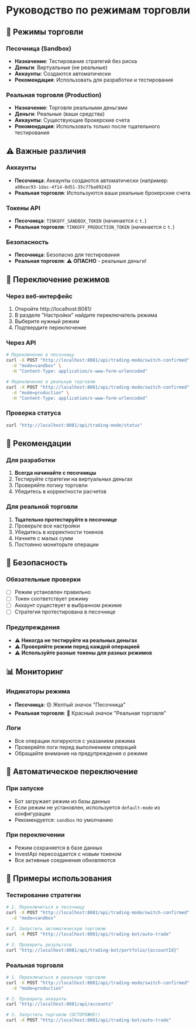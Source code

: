 # Руководство по режимам торговли

## 🔄 Режимы торговли

### Песочница (Sandbox)
- **Назначение**: Тестирование стратегий без риска
- **Деньги**: Виртуальные (не реальные)
- **Аккаунты**: Создаются автоматически
- **Рекомендация**: Использовать для разработки и тестирования

### Реальная торговля (Production)
- **Назначение**: Торговля реальными деньгами
- **Деньги**: Реальные (ваши средства)
- **Аккаунты**: Существующие брокерские счета
- **Рекомендация**: Использовать только после тщательного тестирования

## ⚠️ Важные различия

### Аккаунты
- **Песочница**: Аккаунты создаются автоматически (например: `a08eac93-1dac-4f14-8d51-35c77ba09242`)
- **Реальная торговля**: Используются ваши реальные брокерские счета

### Токены API
- **Песочница**: `TINKOFF_SANDBOX_TOKEN` (начинается с `t.`)
- **Реальная торговля**: `TINKOFF_PRODUCTION_TOKEN` (начинается с `t.`)

### Безопасность
- **Песочница**: Безопасно для тестирования
- **Реальная торговля**: ⚠️ **ОПАСНО** - реальные деньги!

## 🔧 Переключение режимов

### Через веб-интерфейс
1. Откройте http://localhost:8081/
2. В разделе "Настройки" найдите переключатель режима
3. Выберите нужный режим
4. Подтвердите переключение

### Через API
```bash
# Переключение в песочницу
curl -X POST "http://localhost:8081/api/trading-mode/switch-confirmed" \
  -d "mode=sandbox" \
  -H "Content-Type: application/x-www-form-urlencoded"

# Переключение в реальную торговлю
curl -X POST "http://localhost:8081/api/trading-mode/switch-confirmed" \
  -d "mode=production" \
  -H "Content-Type: application/x-www-form-urlencoded"
```

### Проверка статуса
```bash
curl "http://localhost:8081/api/trading-mode/status"
```

## 🎯 Рекомендации

### Для разработки
1. **Всегда начинайте с песочницы**
2. Тестируйте стратегии на виртуальных деньгах
3. Проверяйте логику торговли
4. Убедитесь в корректности расчетов

### Для реальной торговли
1. **Тщательно протестируйте в песочнице**
2. Проверьте все настройки
3. Убедитесь в корректности токенов
4. Начните с малых сумм
5. Постоянно мониторьте операции

## 🚨 Безопасность

### Обязательные проверки
- [ ] Режим установлен правильно
- [ ] Токен соответствует режиму
- [ ] Аккаунт существует в выбранном режиме
- [ ] Стратегия протестирована в песочнице

### Предупреждения
- ⚠️ **Никогда не тестируйте на реальных деньгах**
- ⚠️ **Проверяйте режим перед каждой операцией**
- ⚠️ **Используйте разные токены для разных режимов**

## 📊 Мониторинг

### Индикаторы режима
- **Песочница**: 🟡 Желтый значок "Песочница"
- **Реальная торговля**: 🔴 Красный значок "Реальная торговля"

### Логи
- Все операции логируются с указанием режима
- Проверяйте логи перед выполнением операций
- Обращайте внимание на предупреждения о режиме

## 🔄 Автоматическое переключение

### При запуске
- Бот загружает режим из базы данных
- Если режим не установлен, используется `default-mode` из конфигурации
- Рекомендуется: `sandbox` по умолчанию

### При переключении
- Режим сохраняется в базе данных
- InvestApi пересоздается с новым токеном
- Все активные соединения обновляются

## 📝 Примеры использования

### Тестирование стратегии
```bash
# 1. Переключиться в песочницу
curl -X POST "http://localhost:8081/api/trading-mode/switch-confirmed" \
  -d "mode=sandbox"

# 2. Запустить автоматическую торговлю
curl -X POST "http://localhost:8081/api/trading-bot/auto-trade"

# 3. Проверить результаты
curl "http://localhost:8081/api/trading-bot/portfolio/{accountId}"
```

### Реальная торговля
```bash
# 1. Переключиться в реальную торговлю
curl -X POST "http://localhost:8081/api/trading-mode/switch-confirmed" \
  -d "mode=production"

# 2. Проверить аккаунты
curl "http://localhost:8081/api/accounts"

# 3. Запустить торговлю (ОСТОРОЖНО!)
curl -X POST "http://localhost:8081/api/trading-bot/auto-trade"
```
